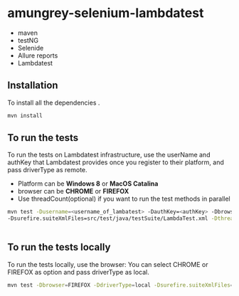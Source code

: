 # amungrey-selenium-lambdatest
- maven
- testNG
- Selenide
- Allure reports
- Lambdatest



## Installation

To install all the dependencies .

```bash
mvn install
```


## To run the tests

To run the tests on Lambdatest infrastructure, use the userName and authKey that Lambdatest provides once you register to their platform, and pass driverType as remote.
- Platform can be **Windows 8** or **MacOS Catalina**
- browser can be **CHROME** or **FIREFOX**
- Use threadCount(optional) if you want to run the test methods in parallel

```bash
mvn test -Dusername=<username_of_lambatest> -DauthKey=<authKey> -Dbrowser=CHROME -DdriverType=remote  "-Dplatform=Windows 8"
-Dsurefire.suiteXmlFiles=src/test/java/testSuite/LambdaTest.xml -DthreadCount=2
	
```

## To run the tests locally

To run the tests locally, use the browser: You can select CHROME or FIREFOX as option and pass driverType as local.

```bash
mvn test -Dbrowser=FIREFOX -DdriverType=local -Dsurefire.suiteXmlFiles=src/test/java/testSuite/LambdaTest.xml

```



